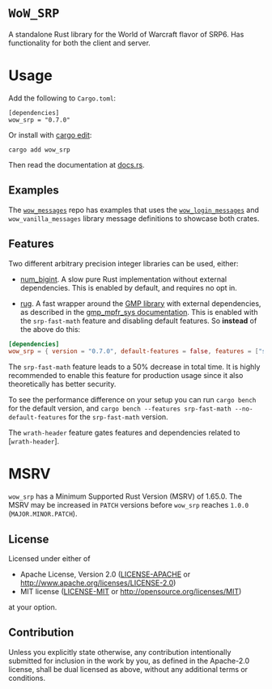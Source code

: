 # `WoW_SRP`

A standalone Rust library for the World of Warcraft flavor of SRP6.
Has functionality for both the client and server.

# Usage

Add the following to `Cargo.toml`:

```
[dependencies]
wow_srp = "0.7.0"
```

Or install with [cargo edit](https://crates.io/crates/cargo-edit):
```
cargo add wow_srp
```

Then read the documentation at [docs.rs](https://docs.rs/wow_srp).


## Examples

The [`wow_messages`](https://github.com/gtker/wow_messages) repo has examples that uses the
[`wow_login_messages`](https://docs.rs/wow_login_messages/latest/wow_login_messages/)
and `wow_vanilla_messages` library message definitions to showcase both crates.

## Features

Two different arbitrary precision integer libraries can be used, either:

* [num_bigint](https://crates.io/crates/num-bigint). A slow pure Rust implementation without external dependencies. This is enabled by default, and requires no opt in.

* [rug](https://crates.io/crates/rug). A fast wrapper around the [GMP library](https://gmplib.org/) with external dependencies, as described in the [gmp_mpfr_sys documentation](https://docs.rs/gmp-mpfr-sys/1.4.6/gmp_mpfr_sys/index.html#building-on-gnulinux). This is enabled with the `srp-fast-math` feature and disabling default features. So **instead** of the above do this:

```toml
[dependencies]
wow_srp = { version = "0.7.0", default-features = false, features = ["srp-fast-math", "wrath-header"] }
```

The `srp-fast-math` feature leads to a 50% decrease in total time. It is highly recommended to enable
this feature for production usage since it also theoretically has better security.

To see the performance difference on your setup you can run `cargo bench` for the default version,
and `cargo bench --features srp-fast-math --no-default-features` for the `srp-fast-math` version.

The `wrath-header` feature gates features and dependencies related to [`wrath-header`].

# MSRV

`wow_srp` has a Minimum Supported Rust Version (MSRV) of 1.65.0.
The MSRV may be increased in `PATCH` versions before `wow_srp` reaches `1.0.0` (`MAJOR.MINOR.PATCH`).

## License

Licensed under either of

 * Apache License, Version 2.0
   ([LICENSE-APACHE](LICENSE-APACHE) or http://www.apache.org/licenses/LICENSE-2.0)
 * MIT license
   ([LICENSE-MIT](LICENSE-MIT) or http://opensource.org/licenses/MIT)

at your option.

## Contribution

Unless you explicitly state otherwise, any contribution intentionally submitted
for inclusion in the work by you, as defined in the Apache-2.0 license, shall be
dual licensed as above, without any additional terms or conditions.

